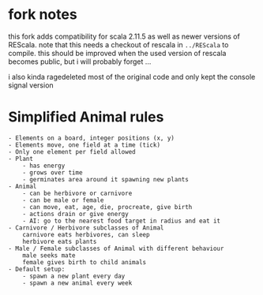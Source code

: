 # fork notes

this fork adds compatibility for scala 2.11.5 as well as newer versions of REScala.
note that this needs a checkout of rescala in `../REScala` to compile.
this should be improved when the used version of rescala becomes public,
but i will probably forget …

i also kinda ragedeleted most of the original code and only kept the console signal version

# Simplified Animal rules

	- Elements on a board, integer positions (x, y)
	- Elements move, one field at a time (tick)
	- Only one element per field allowed
	- Plant
		- has energy
		- grows over time
		- germinates area around it spawning new plants
	- Animal
		- can be herbivore or carnivore
		- can be male or female
		- can move, eat, age, die, procreate, give birth
		- actions drain or give energy
		- AI: go to the nearest food target in radius and eat it
	- Carnivore / Herbivore subclasses of Animal
		carnivore eats herbivores, can sleep
		herbivore eats plants
	- Male / Female subclasses of Animal with different behaviour
		male seeks mate
		female gives birth to child animals
	- Default setup:
		- spawn a new plant every day
		- spawn a new animal every week
